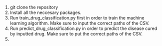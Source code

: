 1. git clone the repository
2. Install all the neccesary packages.
3. Run train_drug_classification.py first in order to train the machine learning algorithm. Make sure to input the correct paths of the CSV.
4. Run predict_drug_classification.py in order to predict the disease cured by inputted drug. Make sure to put the correct paths of the CSV.
5. 
